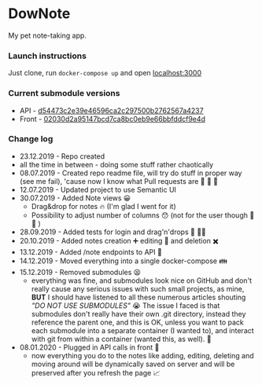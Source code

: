 # DowNote
My pet note-taking app.

### Launch instructions
Just clone, run `docker-compose up` and open [localhost:3000](http://localhost:3000/)

### Current submodule versions
+ API - [d54473c2e39e46596ca2c297500b2762567a4237](https://github.com/holdMyTea/downote-api/tree/d54473c2e39e46596ca2c297500b2762567a4237)
+ Front - [02030d2a95147bcd7ca8bc0eb9e66bbfddcf9e4d](https://github.com/holdMyTea/downote-front/tree/02030d2a95147bcd7ca8bc0eb9e66bbfddcf9e4d)

### Change log
+ 23.12.2019 - Repo created
+ all the time in between - doing some stuff rather chaotically
+ 08.07.2019 - Created repo readme file, will try do stuff in proper way (see me fail), 'cause now I know what Pull requests are :tada: :tada: :tada:
+ 12.07.2019 - Updated project to use Semantic UI
+ 30.07.2019 - Added Note views :grinning:
  - Drag&drop for notes :fire: (I'm glad I went for it)
  - Possibility to adjust number of columns :hushed: (not for the user though :anger: :construction: )
+ 28.09.2019 - Added tests for login and drag'n'drops :wrench: :guardsman:
+ 20.10.2019 - Added notes creation :heavy_plus_sign: editing :memo: and deletion :heavy_multiplication_x:
+ 13.12.2019 - Added /note endpoints to API :satellite:
+ 14.12.2019 - Moved everything into a single docker-compose :family:
+ 15.12.2019 - Removed submodules :tired_face:
  - everything was fine, and submodules look nice on GitHub and don't really cause any serious issues with such small projects, as mine, **BUT** I should have listened to all these numerous articles shouting _"DO NOT USE SUBMODULES"_ :sob: The issue I faced is that submodules don't really have their own .git directory, instead they reference the parent one, and this is OK, unless you want to pack each submodule into a separate container (I wanted to), and interact with git from within a container (wanted this, as well). :hatched_chick:
+ 08.01.2020 - Plugged in API calls in front :electric_plug:
  - now everything you do to the notes like adding, editing, deleting and moving around will be dynamically saved on server and will be preserved after you refresh the page :chart_with_upwards_trend:
